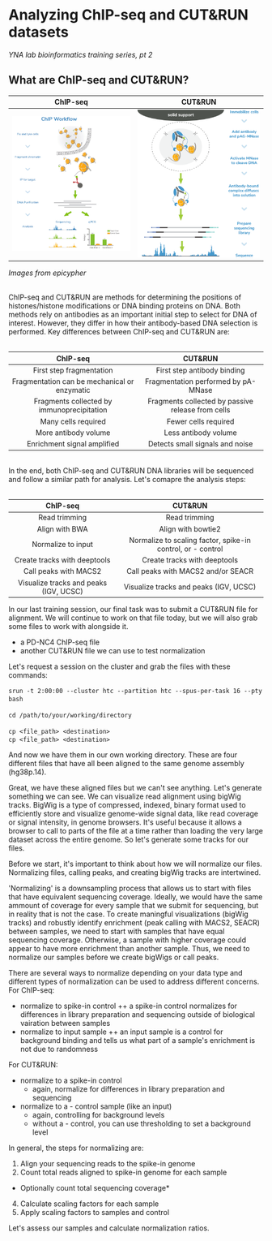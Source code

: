 # **Analyzing ChIP-seq and CUT&RUN datasets**
*YNA lab bioinformatics training series, pt 2*



## What are ChIP-seq and CUT&RUN?

ChIP-seq             |  CUT&RUN
:-------------------------:|:-------------------------:
![ChIP-seq basic steps](https://github.com/mmahlke/YNAlab_Bioinformatics_training_pt2_ChIP_and_CR/blob/main/ChIP-blog-figure-1.jpg)  |  ![CUT&RUN basic steps](https://github.com/mmahlke/YNAlab_Bioinformatics_training_pt2_ChIP_and_CR/blob/main/cut-run-blog-figure-1.png)

*Images from epicypher*

<br />
ChIP-seq and CUT&RUN are methods for determining the positions of histones/histone modifications or DNA binding proteins on DNA. Both methods rely on antibodies as an important initial step to select for DNA of interest. However, they differ in how their antibody-based DNA selection is performed. Key differences between ChIP-seq and CUT&RUN are: 
<br />
<br />
<div align="center">

ChIP-seq             |  CUT&RUN
:-------------------------:|:-------------------------:
First step fragmentation | First step antibody binding
Fragmentation can be mechanical or enzymatic | Fragmentation performed by pA-MNase
Fragments collected by immunoprecipitation | Fragments collected by passive release from cells
Many cells required | Fewer cells required
More antibody volume | Less antibody volume
Enrichment signal amplified | Detects small signals and noise

</div>
<br />
In the end, both ChIP-seq and CUT&RUN DNA libraries will be sequenced and follow a similar path for analysis. Let's comapre the analysis steps:
<br />
<br />
<div align="center">

ChIP-seq             |  CUT&RUN
:-------------------------:|:-------------------------:
Read trimming | Read trimming
Align with BWA | Align with bowtie2
Normalize to input | Normalize to scaling factor, spike-in control, or - control 
Create tracks with deeptools | Create tracks with deeptools
Call peaks with MACS2 | Call peaks with MACS2 and/or SEACR
Visualize tracks and peaks (IGV, UCSC) | Visualize tracks and peaks (IGV, UCSC)

</div>



In our last training session, our final task was to submit a CUT&RUN file for alignment. We will continue to work on that file today, but we will also grab some files to work with alongside it. 

+ a PD-NC4 ChIP-seq file
+ another CUT&RUN file we can use to test normalization

Let's request a session on the cluster and grab the files with these commands:
```
srun -t 2:00:00 --cluster htc --partition htc --spus-per-task 16 --pty bash

cd /path/to/your/working/directory

cp <file_path> <destination>
cp <file_path> <destination>
```
And now we have them in our own working directory. These are four different files that have all been aligned to the same genome assembly (hg38p.14).

Great, we have these aligned files but we can't see anything. Let's generate something we can see. We can visualize read alignment using bigWig tracks. BigWig is a type of compressed, indexed, binary format used to efficiently store and visualize genome-wide signal data, like read coverage or signal intensity, in genome browsers. It's useful because it allows a browser to call to parts of the file at a time rather than loading the very large dataset across the entire genome. So let's generate some tracks for our files.

Before we start, it's important to think about how we will normalize our files. Normalizing files, calling peaks, and creating bigWig tracks are intertwined.

'Normalizing' is a downsampling process that allows us to start with files that have equivalent sequencing coverage. Ideally, we would have the same ammount of coverage for every sample that we submit for sequencing, but in reality that is not the case. To create maningful visualizations (bigWig tracks) and robustly identify enrichment (peak calling with MACS2, SEACR) between samples, we need to start with samples that have equal sequencing coverage. Otherwise, a sample with higher coverage could appear to have more enrichment than another sample. Thus, we need to normalize our samples before we create bigWigs or call peaks. 

There are several ways to normalize depending on your data type and different types of normalization can be used to address different concerns. 
For ChIP-seq:
+ normalize to spike-in control
  ++ a spike-in control normalizes for differences in library preparation and sequencing outside of biological vairation between samples
+ normalize to input sample
  ++ an input sample is a control for background binding and tells us what part of a sample's enrichment is not due to randomness

For CUT&RUN:
+ normalize to a spike-in control
  + again, normalize for differences in library preparation and sequencing
+ normalize to a - control sample (like an input)
  + again, controlling for background levels
  + without a - control, you can use thresholding to set a background level


In general, the steps for normalizing are:
1) Align your sequencing reads to the spike-in genome
2) Count total reads aligned to spike-in genome for each sample
  +  Optionally count total sequencing coverage*
4) Calculate scaling factors for each sample
5) Apply scaling factors to samples and control


Let's assess our samples and calculate normalization ratios.
```

